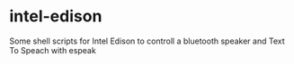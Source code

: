 # intel-edison
 Some shell scripts for Intel Edison to controll a bluetooth speaker and Text To Speach with espeak
